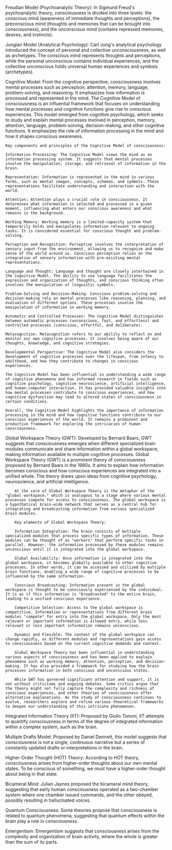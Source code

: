 Freudian Model (Psychoanalytic Theory): In Sigmund Freud's psychoanalytic theory, consciousness is divided into three levels: the conscious mind (awareness of immediate thoughts and perceptions), the preconscious mind (thoughts and memories that can be brought into consciousness), and the unconscious mind (contains repressed memories, desires, and instincts).

Jungian Model (Analytical Psychology): Carl Jung's analytical psychology introduced the concept of personal and collective unconsciousness, as well as archetypes. The conscious mind represents thoughts and perceptions, while the personal unconscious contains individual experiences, and the collective unconscious holds universal human experiences and symbols (archetypes).

Cognitive Model: From the cognitive perspective, consciousness involves mental processes such as perception, attention, memory, language, problem-solving, and reasoning. It emphasizes how information is processed and represented in the mind.
    The Cognitive Model of consciousness is an influential framework that focuses on understanding how mental processes and cognitive functions give rise to conscious experiences. This model emerged from cognitive psychology, which seeks to study and explain mental processes involved in perception, memory, attention, language, problem-solving, decision-making, and other cognitive functions. It emphasizes the role of information processing in the mind and how it shapes conscious awareness.

    Key components and principles of the Cognitive Model of consciousness:

    Information Processing: The Cognitive Model views the mind as an information processing system. It suggests that mental processes involve the manipulation, storage, and retrieval of information in the brain.

    Representation: Information is represented in the mind in various forms, such as mental images, concepts, schemas, and symbols. These representations facilitate understanding and interaction with the world.

    Attention: Attention plays a crucial role in consciousness. It determines what information is selected and processed in a given moment, influencing what enters our conscious awareness and what remains in the background.

    Working Memory: Working memory is a limited-capacity system that temporarily holds and manipulates information relevant to ongoing tasks. It is considered essential for conscious thought and problem-solving.

    Perception and Recognition: Perception involves the interpretation of sensory input from the environment, allowing us to recognize and make sense of the world around us. Conscious perception relies on the integration of sensory information with pre-existing mental representations.

    Language and Thought: Language and thought are closely intertwined in the Cognitive Model. The ability to use language facilitates the expression and organization of thoughts, and conscious thinking often involves the manipulation of linguistic symbols.

    Problem-Solving and Decision-Making: Conscious problem-solving and decision-making rely on mental processes like reasoning, planning, and evaluation of different options. These processes involve the manipulation of information in working memory.

    Automatic and Controlled Processes: The Cognitive Model distinguishes between automatic processes (unconscious, fast, and effortless) and controlled processes (conscious, effortful, and deliberate).

    Metacognition: Metacognition refers to our ability to reflect on and monitor our own cognitive processes. It involves being aware of our thoughts, knowledge, and cognitive strategies.

    Developmental Perspective: The Cognitive Model also considers the development of cognitive processes over the lifespan, from infancy to adulthood, and how they contribute to changes in conscious experiences.

    The Cognitive Model has been influential in understanding a wide range of cognitive phenomena and has informed research in fields such as cognitive psychology, cognitive neuroscience, artificial intelligence, and human-computer interaction. It has provided valuable insights into how mental processes contribute to conscious experiences, and how cognitive dysfunction may lead to altered states of consciousness in certain conditions.

    Overall, the Cognitive Model highlights the importance of information processing in the mind and how cognitive functions contribute to our conscious experiences of the world. It remains a prominent and productive framework for exploring the intricacies of human consciousness.

Global Workspace Theory (GWT): Developed by Bernard Baars, GWT suggests that consciousness emerges when different specialized brain modules communicate and share information within a global workspace, making information available to multiple cognitive processes.
        Global Workspace Theory (GWT) is a prominent theory of consciousness proposed by Bernard Baars in the 1980s. It aims to explain how information becomes conscious and how conscious experiences are integrated into a unified whole. The theory draws upon ideas from cognitive psychology, neuroscience, and artificial intelligence.

        At the core of Global Workspace Theory is the metaphor of the "global workspace," which is analogous to a stage where various mental processes compete for access to consciousness. The global workspace is a hypothetical brain-wide network that serves as a central hub for integrating and broadcasting information from various specialized brain modules.

        Key elements of Global Workspace Theory:

        Information Integration: The brain consists of multiple specialized modules that process specific types of information. These modules can be thought of as "workers" that perform specific tasks in parallel. However, the information processed by these modules remains unconscious until it is integrated into the global workspace.

        Global Availability: Once information is integrated into the global workspace, it becomes globally available to other cognitive processes. In other words, it can be accessed and utilized by multiple brain functions, enabling a wide range of cognitive processes to be influenced by the same information.

        Conscious Broadcasting: Information present in the global workspace is thought to be consciously experienced by the individual. It is as if this information is "broadcasted" to the entire brain, leading to a unified conscious experience.

        Competitive Selection: Access to the global workspace is competitive. Information or representations from different brain modules "compete" for entry into the global workspace. Only the most relevant or important information is allowed entry, while less relevant or less important information remains unconscious.

        Dynamic and Flexible: The content of the global workspace can change rapidly, as different modules and representations gain access to consciousness based on the current cognitive demands and context.

        Global Workspace Theory has been influential in understanding various aspects of consciousness and has been applied to explain phenomena such as working memory, attention, perception, and decision-making. It has also provided a framework for studying how the brain processes information in both conscious and unconscious states.

        While GWT has garnered significant attention and support, it is not without criticisms and ongoing debates. Some critics argue that the theory might not fully capture the complexity and richness of conscious experiences, and other theories of consciousness offer alternative explanations. As the study of consciousness continues to evolve, researchers explore and refine various theoretical frameworks to deepen our understanding of this intricate phenomenon.

Integrated Information Theory (IIT): Proposed by Giulio Tononi, IIT attempts to quantify consciousness in terms of the degree of integrated information within a complex system, such as the brain.

Multiple Drafts Model: Proposed by Daniel Dennett, this model suggests that consciousness is not a single, continuous narrative but a series of constantly updated drafts or interpretations in the brain.

Higher-Order Thought (HOT) Theory: According to HOT theory, consciousness arises from higher-order thoughts about our own mental states. To be conscious of something, we must have a higher-order thought about being in that state.

Bicameral Mind: Julian Jaynes proposed the bicameral mind theory, suggesting that early human consciousness operated as a two-chamber system where one chamber issued commands, and the other obeyed, possibly resulting in hallucinated voices.

Quantum Consciousness: Some theories propose that consciousness is related to quantum phenomena, suggesting that quantum effects within the brain play a role in consciousness.

Emergentism: Emergentism suggests that consciousness arises from the complexity and organization of brain activity, where the whole is greater than the sum of its parts.
